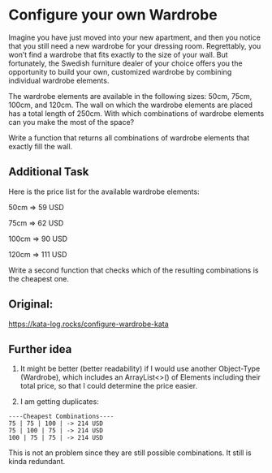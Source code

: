 # Configure your own Wardrobe
Imagine you have just moved into your new apartment, and then you notice that you still need a new wardrobe for your dressing room. Regrettably, you won’t find a wardrobe that fits exactly to the size of your wall. But fortunately, the Swedish furniture dealer of your choice offers you the opportunity to build your own, customized wardrobe by combining individual wardrobe elements.

The wardrobe elements are available in the following sizes: 50cm, 75cm, 100cm, and 120cm. The wall on which the wardrobe elements are placed has a total length of 250cm. With which combinations of wardrobe elements can you make the most of the space?

Write a function that returns all combinations of wardrobe elements that exactly fill the wall.

## Additional Task
Here is the price list for the available wardrobe elements:

50cm => 59 USD

75cm => 62 USD

100cm => 90 USD

120cm => 111 USD

Write a second function that checks which of the resulting combinations is the cheapest one.

## Original:
https://kata-log.rocks/configure-wardrobe-kata


## Further idea
1. It might be better (better readability) if I would use another Object-Type (Wardrobe), which includes
an ArrayList<>() of Elements including their total price, so that I could determine the price easier.

2. I am getting duplicates: 
```
----Cheapest Combinations----
75 | 75 | 100 | -> 214 USD
75 | 100 | 75 | -> 214 USD
100 | 75 | 75 | -> 214 USD
```
This is not an problem since they are still possible combinations. It still is kinda redundant.